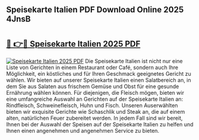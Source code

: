 ## Speisekarte Italien PDF Download Online 2025 4JnsB

# <h2><a href="http://gcdxwg.nevu.top/?p=Speisekarte+Italien">🔗 👉🔴 Speisekarte Italien 2025 PDF</a></h2>

[![Speisekarte Italien 2025 PDF](https://i.imgur.com/dBaPXMq.png)](http://gcdxwg.nevu.top/?p=Speisekarte+Italien)
Die Speisekarte Italien ist nicht nur eine Liste von Gerichten in einem Restaurant oder Café, sondern auch Ihre Möglichkeit, ein köstliches und für Ihren Geschmack geeignetes Gericht zu wählen. Wir bieten auf unserer Speisekarte Italien einen Salatbereich an, in dem Sie aus Salaten aus frischem Gemüse und Obst für eine gesunde Ernährung wählen können. Für diejenigen, die Fleisch mögen, bieten wir eine umfangreiche Auswahl an Gerichten auf der Speisekarte Italien an: Rindfleisch, Schweinefleisch, Huhn und Fisch. Unseren Auserwählten bieten wir exquisite Gerichte wie Schaschlik und Steak an, die auf einem alten, natürlichen Feuer zubereitet werden. In jedem Fall sind wir bereit, Ihnen bei der Auswahl der Speisen auf der Speisekarte Italien zu helfen und Ihnen einen angenehmen und angenehmen Service zu bieten.

